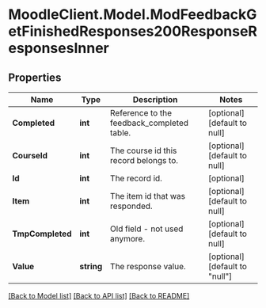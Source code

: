 # MoodleClient.Model.ModFeedbackGetFinishedResponses200ResponseResponsesInner

## Properties

Name | Type | Description | Notes
------------ | ------------- | ------------- | -------------
**Completed** | **int** | Reference to the feedback_completed table. | [optional] [default to null]
**CourseId** | **int** | The course id this record belongs to. | [optional] [default to null]
**Id** | **int** | The record id. | [optional] 
**Item** | **int** | The item id that was responded. | [optional] [default to null]
**TmpCompleted** | **int** | Old field - not used anymore. | [optional] [default to null]
**Value** | **string** | The response value. | [optional] [default to "null"]

[[Back to Model list]](../README.md#documentation-for-models) [[Back to API list]](../README.md#documentation-for-api-endpoints) [[Back to README]](../README.md)

